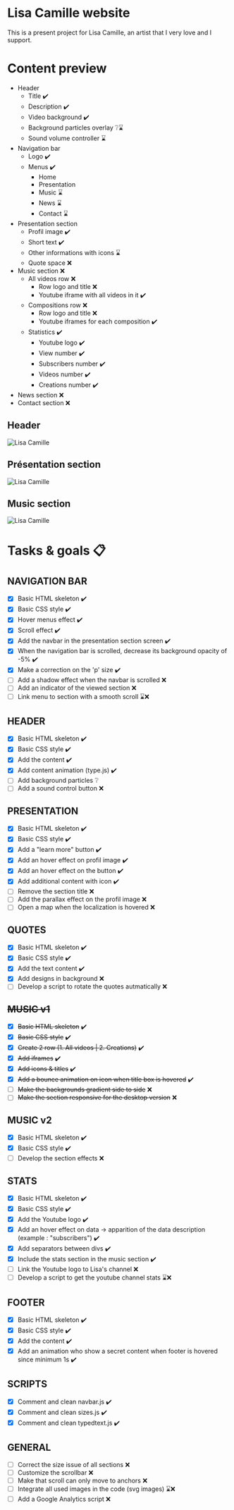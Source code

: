 # Lisa Camille website
This is a present project for Lisa Camille, an artist that I very love and I support.

# Content preview

- Header
    - Title ✔️
    - Description ✔️
    - Video background ✔️
    - Background particles overlay ❔⌛️
    - Sound volume controller ⌛️
- Navigation bar
    - Logo ✔️
    - Menus ✔️
        - Home
        - Presentation
        - Music ⌛️
        - News ⌛️
        - Contact ⌛️
- Presentation section
    - Profil image ✔️
    - Short text ✔️
    - Other informations with icons ⌛️
    - Quote space ❌
- Music section ❌
    - All videos row ❌
        - Row logo and title ❌
        - Youtube iframe with all videos in it ✔️
    - Compositions row ❌
        - Row logo and title ❌
        - Youtube iframes for each composition ✔️
    - Statistics ✔️
        - Youtube logo ✔️
        - View number ✔️
        - Subscribers number ✔️
        - Videos number ✔️
        - Creations number ✔️
- News section ❌
- Contact section ❌

## Header
![Lisa Camille](https://i.imgur.com/1EH6iso.jpg)

## Présentation section
![Lisa Camille](https://i.imgur.com/14pwlEo.jpg)

## Music section
![Lisa Camille](https://i.imgur.com/qhQ6vej.png)

# Tasks & goals 📋

## NAVIGATION BAR
- [x] Basic HTML skeleton ✔️
- [x] Basic CSS style ✔️
- [x] Hover menus effect ✔️
- [x] Scroll effect ✔️
- [x] Add the navbar in the presentation section screen ✔️
- [x] When the navigation bar is scrolled, decrease its background opacity of -5% ✔️
- [x] Make a correction on the 'p' size ✔️
- [ ] Add a shadow effect when the navbar is scrolled ❌
- [ ] Add an indicator of the viewed section ❌
- [ ] Link menu to section with a smooth scroll ⌛️❌

## HEADER
- [x] Basic HTML skeleton ✔️
- [x] Basic CSS style ✔️
- [x] Add the content ✔️
- [x] Add content animation (type.js) ✔️
- [ ] Add background particles ❔
- [ ] Add a sound control button ❌

## PRESENTATION
- [x] Basic HTML skeleton ✔️
- [x] Basic CSS style ✔️
- [x] Add a "learn more" button ✔️
- [x] Add an hover effect on profil image ✔️
- [x] Add an hover effect on the button ✔️
- [x] Add additional content with icon ✔️
- [ ] Remove the section title ❌
- [ ] Add the parallax effect on the profil image ❌
- [ ] Open a map when the localization is hovered ❌

## QUOTES
- [x] Basic HTML skeleton ✔️
- [x] Basic CSS style ✔️
- [x] Add the text content ✔️
- [x] Add designs in background ❌
- [ ] Develop a script to rotate the quotes autmatically ❌

## ~~MUSIC v1~~
- [x] ~~Basic HTML skeleton~~ ✔️
- [x] ~~Basic CSS style~~ ✔️
- [x] ~~Create 2 row (1. All videos | 2. Creations)~~ ✔️
- [x] ~~Add iframes~~ ✔️
- [x] ~~Add icons & titles~~ ✔️
- [x] ~~Add a bounce animation on icon when title box is hovered~~ ✔️
- [ ] ~~Make the backgrounds gradient side to side~~ ❌
- [ ] ~~Make the section responsive for the desktop version~~ ❌

## MUSIC v2
- [x] Basic HTML skeleton ✔️
- [x] Basic CSS style ✔️
- [ ] Develop the section effects ❌

## STATS
- [x] Basic HTML skeleton ✔️
- [x] Basic CSS style ✔️
- [x] Add the Youtube logo ✔️
- [x] Add an hover effect on data -> apparition of the data description (example : "subscribers") ✔️
- [x] Add separators between divs ✔️
- [x] Include the stats section in the music section ✔️
- [ ] Link the Youtube logo to Lisa's channel ❌
- [ ] Develop a script to get the youtube channel stats ⌛️❌

## FOOTER
- [x] Basic HTML skeleton ✔️
- [x] Basic CSS style ✔️
- [x] Add the content ✔️
- [x] Add an animation who show a secret content when footer is hovered since minimum 1s ✔️

## SCRIPTS
- [x] Comment and clean navbar.js ✔️
- [x] Comment and clean sizes.js ✔️
- [x] Comment and clean typedtext.js ✔️

## GENERAL
- [ ] Correct the size issue of all sections ❌
- [ ] Customize the scrollbar ❌
- [ ] Make that scroll can only move to anchors ❌
- [ ] Integrate all used images in the code (svg images) ⌛️❌
- [ ] Add a Google Analytics script ❌